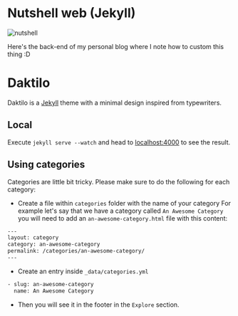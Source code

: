 # Nutshell web (Jekyll)

![nutshell](https://murfinsandburglars.files.wordpress.com/2012/12/nutshell1.jpg?)

Here's the back-end of my personal blog where I note how to custom this thing :D

# Daktilo
Daktilo is a [Jekyll](jekyllrb.com) theme with a minimal design inspired from typewriters.

## Local

Execute `jekyll serve --watch` and head to [localhost:4000](http://127.0.0.1:4000) to see the result.

## Using categories
Categories are little bit tricky. Please make sure to do the following for each category:

- Create a file within `categories` folder with the name of your category
For example let's say that we have a category called `An Awesome Category` you will need to add an `an-awesome-category.html` file with this content:

``` html
---
layout: category
category: an-awesome-category
permalink: /categories/an-awesome-category/
---

```

- Create an entry inside `_data/categories.yml`

``` html
- slug: an-awesome-category
  name: An Awesome Category
```

- Then you will see it in the footer in the `Explore` section.

